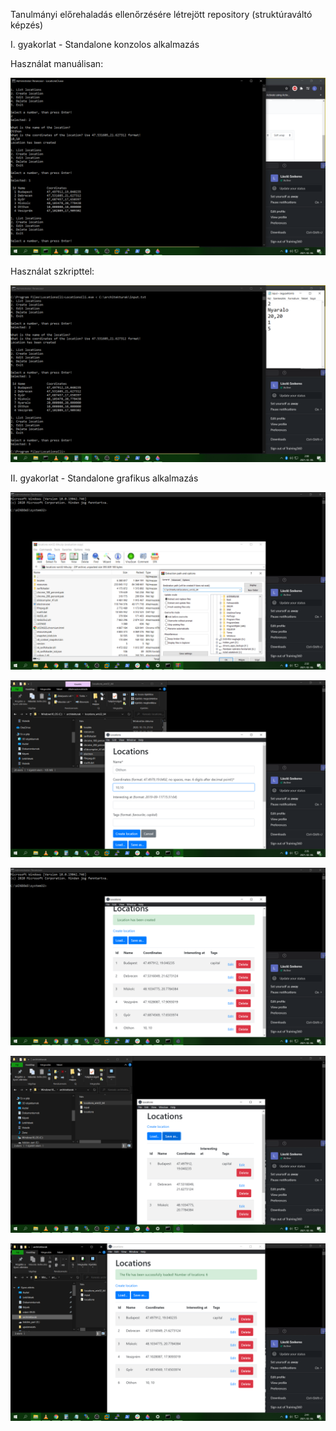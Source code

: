 Tanulmányi előrehaladás ellenőrzésére létrejött repository (struktúraváltó képzés)

  I. gyakorlat - Standalone konzolos alkalmazás

   Használat manuálisan:

   ![1.kép](1_gyakorlat_1.png)
   
   Használat szkripttel:
   
   ![2.kép](1_gyakorlat_2.png)
   
  II. gyakorlat - Standalone grafikus alkalmazás

   ![3.kép](2_gyakorlat_1.png)

   ![4.kép](2_gyakorlat_2.png)

   ![5.kép](2_gyakorlat_3.png)

   ![6.kép](2_gyakorlat_4.png)

   ![7.kép](2_gyakorlat_5.png)
